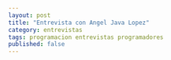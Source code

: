 ```yaml
---
layout: post
title: "Entrevista con Angel Java Lopez"
category: entrevistas
tags: programacion entrevistas programadores
published: false
---
```


<!--
00:25-07:00: ¿Cómo arrancaste? ¿Cómo era la computación y la programación en la época?
07:00-09:00: ¿Cómo era la facultad en esa época?
09:00-10:00: ¿Cuál fue el primer programa que escribiste?
10:00-10:30: Revistas
10:30-12:00: lenguajes en la facultad
12:00-12:40: Mentores + Smalltalk
12:40-13:30: Smalltalk
14:40-16:50: Macs, apple. (¿Programaste para apple?)
16:50-18:00: Visual basic vs C vs clipper (¿Cuáles eran los lenguajes más presentes?)
	22:40-24:30: Turbo Pascal
	24:30-25:00: Turbo C
18:00-20:00: Hojas de cálculo. (Cambio de caracter a gráfico)
20:30-20:50: Movimiento Unix en arg.
20:50-21:30: Comienzo de la red en arg.
25:00-26:05: ¿Cómo fue el comienzo de la era internet?
26:05-29:55: Java
	26:30-27:00: Apodo
	28:20-29:00: Sun
	29:10-: Solaris
29:55-: Libros y revistas
37:30-39:50: Recomendaciones Programación. TDD. Tipado.
	40:20-41:00: TDD

39:50-40:20: Cómo arrancás a tirar código?
41:40-42:30: Legibilidad. i, j, k. Comentarios.
42:30-44:00: Leer código ajeno.
45:50-46:10: Bug.
46:10-: Equipo usa TDD?
47:12-: Cs básicas. Es necesario saber algo para usar invariantes?
	47:50-: Eiffel
	50:45- : Le sirve personalmente, pero no lo ve necesario.
51:00-: Diferencia entre hombres y mujeres.
-->
